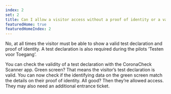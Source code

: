 ```yaml
---
index: 2
set: 2
title: Can I allow a visitor access without a proof of identity or a valid test declaration?
featuredHome: true
featuredHomeIndex: 2
---
```

No, at all times the visitor must be able to show a valid test declaration and proof of identity.  A test declaration is also required during the pilots ‘Testen voor Toegang’.  

You can check the validity of a test declaration with the CoronaCheck Scanner app. Green screen? That means the visitor’s test declaration is valid. You can now check if the identifying data on the green screen match the details on their proof of identity. All good? Then they’re allowed access. They may also need an additional entrance ticket. 
